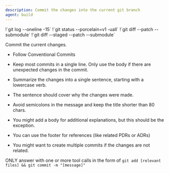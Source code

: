 ```yaml
---
description: Commit the changes into the current git branch
agent: build
---
```


<context>
<git-log-n-15>
!`git log --oneline -15`
</git-log-n-15>
<git-status>
!`git status --porcelain=v1 -uall`
</git-status>
<git-diff-unstaged>
!`git diff --patch --submodule`
</git-diff-unstaged>
<git-diff-staged>
!`git diff --staged --patch --submodule`
</git-diff-staged>
</context>

Commit the current changes.

- Follow Conventional Commits
- Keep most commits in a single line. Only use the body if there are unexpected changes in the commit.

- Summarize the changes into a single sentence, starting with a lowercase verb.
- The sentence should cover why the changes were made.
- Avoid semicolons in the message and keep the title shorter than 80 chars.
- You might add a body for additional explanations, but this should be the exception.
- You can use the footer for references (like related PDRs or ADRs)
- You might want to create multiple commits if the changes are not related.

ONLY answer with one or more tool calls in the form of `git add [relevant files] && git commit -m "[message]"`
